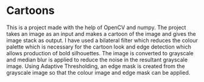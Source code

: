 # Cartoons
This is a project made with the help of OpenCV and numpy. The project takes an image as an input and makes a cartoon of the image and gives the image stack as output.
I have used a bilateral filter which reduces the colour palette which is necessary for the cartoon look and edge detection which allows production of bold silhouettes.
The image is converted to grayscale and median blur is applied to reduce the noise in the resultant grayscale image.
Using Adaptive Thresholding, an edge mask is created from the grayscale image so that the colour image and edge mask can be applied.

